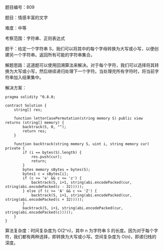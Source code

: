 题目编号：809

题目：情感丰富的文字

难度：中等

考察范围：字符串、正则表达式

题干：给定一个字符串 S，我们可以将其中的每个字母转换为大写或小写，以便创建另一个字符串。返回所有可能的字符串集合。

解题思路：这道题可以使用回溯算法来解决。对于每个字符，我们可以选择将其转换为大写或小写，然后继续递归处理下一个字符。当处理完所有字符时，将当前字符串加入结果集中。

解决方案：

```solidity
pragma solidity ^0.8.0;

contract Solution {
    string[] res;
    
    function letterCasePermutation(string memory S) public view returns (string[] memory) {
        backtrack(S, 0, "");
        return res;
    }
    
    function backtrack(string memory S, uint i, string memory cur) private {
        if (i == bytes(S).length) {
            res.push(cur);
            return;
        }
        bytes memory sBytes = bytes(S);
        bytes1 c = sBytes[i];
        if (c >= 'a' && c <= 'z') {
            backtrack(S, i+1, string(abi.encodePacked(cur, string(abi.encodePacked(c - 32)))));
        } else if (c >= 'A' && c <= 'Z') {
            backtrack(S, i+1, string(abi.encodePacked(cur, string(abi.encodePacked(c + 32)))));
        }
        backtrack(S, i+1, string(abi.encodePacked(cur, string(abi.encodePacked(c)))));
    }
}
```

算法复杂度：时间复杂度为 O(2^n)，其中 n 为字符串 S 的长度。因为对于每个字符，我们都有两种选择，即转换为大写或小写。空间复杂度为 O(n)，即递归栈的深度。